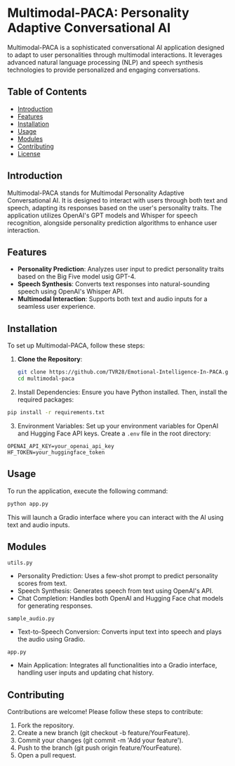 # Multimodal-PACA: Personality Adaptive Conversational AI

Multimodal-PACA is a sophisticated conversational AI application designed to adapt to user personalities through multimodal interactions. It leverages advanced natural language processing (NLP) and speech synthesis technologies to provide personalized and engaging conversations.

## Table of Contents

- [Introduction](#introduction)
- [Features](#features)
- [Installation](#installation)
- [Usage](#usage)
- [Modules](#modules)
- [Contributing](#contributing)
- [License](#license)

## Introduction

Multimodal-PACA stands for Multimodal Personality Adaptive Conversational AI. It is designed to interact with users through both text and speech, adapting its responses based on the user's personality traits. The application utilizes OpenAI's GPT models and Whisper for speech recognition, alongside personality prediction algorithms to enhance user interaction.

## Features

- **Personality Prediction**: Analyzes user input to predict personality traits based on the Big Five model usig GPT-4.
- **Speech Synthesis**: Converts text responses into natural-sounding speech using OpenAI's Whisper API.
- **Multimodal Interaction**: Supports both text and audio inputs for a seamless user experience.

## Installation

To set up Multimodal-PACA, follow these steps:

1. **Clone the Repository**:
   ```bash
   git clone https://github.com/TVR28/Emotional-Intelligence-In-PACA.git
   cd multimodal-paca
   ```
2. Install Dependencies:
Ensure you have Python installed. Then, install the required packages:
  ```bash
  pip install -r requirements.txt
  ```
3. Environment Variables:
Set up your environment variables for OpenAI and Hugging Face API keys. Create a `.env` file in the root directory:
  ``` text
  OPENAI_API_KEY=your_openai_api_key
  HF_TOKEN=your_huggingface_token
  ```
## Usage
To run the application, execute the following command:
  ``` python
  python app.py
  ```
This will launch a Gradio interface where you can interact with the AI using text and audio inputs.

## Modules

`utils.py`
- Personality Prediction: Uses a few-shot prompt to predict personality scores from text.
- Speech Synthesis: Generates speech from text using OpenAI's API.
- Chat Completion: Handles both OpenAI and Hugging Face chat models for generating responses.

`sample_audio.py`
- Text-to-Speech Conversion: Converts input text into speech and plays the audio using Gradio.

`app.py`
- Main Application: Integrates all functionalities into a Gradio interface, handling user inputs and updating chat history.

## Contributing
Contributions are welcome! Please follow these steps to contribute:
1. Fork the repository.
2. Create a new branch (git checkout -b feature/YourFeature).
3. Commit your changes (git commit -m 'Add your feature').
4. Push to the branch (git push origin feature/YourFeature).
5. Open a pull request.


